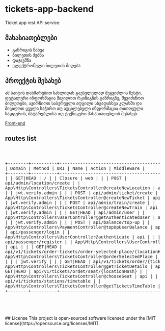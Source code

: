 # tickets-app-backend

Ticket app rest API service

## მახასიათებლები
* განრიგის ნახვა
* ბილეთის ძებნა
* დაჯავშნა
* ელექტრონული ბილეთის მიღება


## პროექტის შესახებ

ამ საიტის დახმარებით სახლიდან გაუსვლელად შეგვიძლია ზუსტი, დეტალური ინფორმაცია მივიღოთ რკინიგზის განრიგზე, შევიძინოთ ბილეთები, ავირჩიოთ სასურველი ადგილი სხვადასხვა კლასში და მივიღოთ ყველა საჭირო თუ აუცილებელი ინფორმაცია თითოეული სადგურის, მატარებლისა თუ ტექნიკური მახასიათებლის შესახებ.

<!-- პროექტის წერის ფარგლებში წამოიჭრა რამდენიმე მნიშვნელოვანი პრობლემა, ამიტომ მთლიანი სურათის აღსაქმელად დოკუმენტში განვიხილავ მათაც და წარმოვადგენ მათი გადაჭრის გზებსაც.

... -->

<a href="https://github.com/nmgalo/btu-tickets-app-final-front" target="_blank">
	Front-end
</a>



<br>

## routes list

<div style="overflow-x: scroll;">
<pre>

+--------+----------+--------------------------------------------------------------------+------+------------------------------------------------------------+------------------+
| Domain | Method   | URI                                                                | Name | Action                                                     | Middleware       |
+--------+----------+--------------------------------------------------------------------+------+------------------------------------------------------------+------------------+
|        | GET|HEAD | /                                                                  |      | Closure                                                    | web              |
|        | POST     | api/admin/location/create                                          |      | App\Http\Controllers\TicketsController@createNewLocation   | api              |
|        |          |                                                                    |      |                                                            | jwt.verify.admin |
|        | POST     | api/admin/ticket/create                                            |      | App\Http\Controllers\TicketsController@createNewTicket     | api              |
|        |          |                                                                    |      |                                                            | jwt.verify.admin |
|        | POST     | api/admin/train/create                                             |      | App\Http\Controllers\TicketsController@createNewTrain      | api              |
|        |          |                                                                    |      |                                                            | jwt.verify.admin |
|        | GET|HEAD | api/admin/user                                                     |      | App\Http\Controllers\UserController@getAuthenticatedUser   | api              |
|        |          |                                                                    |      |                                                            | jwt.verify.admin |
|        | POST     | api/balance/top-up                                                 |      | App\Http\Controllers\PaymentController@topUpUserBalance    | api              |
|        | POST     | api/passenger/login                                                |      | App\Http\Controllers\UserController@authenticate           | api              |
|        | POST     | api/passenger/register                                             |      | App\Http\Controllers\UserController@register               | api              |
|        | GET|HEAD | api/v1/tickets/order-tickets/order-selected-place/{locationHashId} |      | App\Http\Controllers\TicketsController@orderSelectedPlace  | api              |
|        |          |                                                                    |      |                                                            | jwt.verify       |
|        | GET|HEAD | api/v1/tickets/order/{ticketId}                                    |      | App\Http\Controllers\TicketsController@getTicketDetails    | api              |
|        | GET|HEAD | api/v1/tickets/ordet/seat/{locationHash}                           |      | App\Http\Controllers\TicketsController@chooseSeat          | api              |
|        | GET|HEAD | api/v1/tickets/stations/timetable                                  |      | App\Http\Controllers\TicketsController@getTicketsTimeTable | api              |
+--------+----------+--------------------------------------------------------------------+------+------------------------------------------------------------+------------------+
<pre>
</div>


## License

This project is open-sourced software licensed under the [MIT license](https://opensource.org/licenses/MIT).